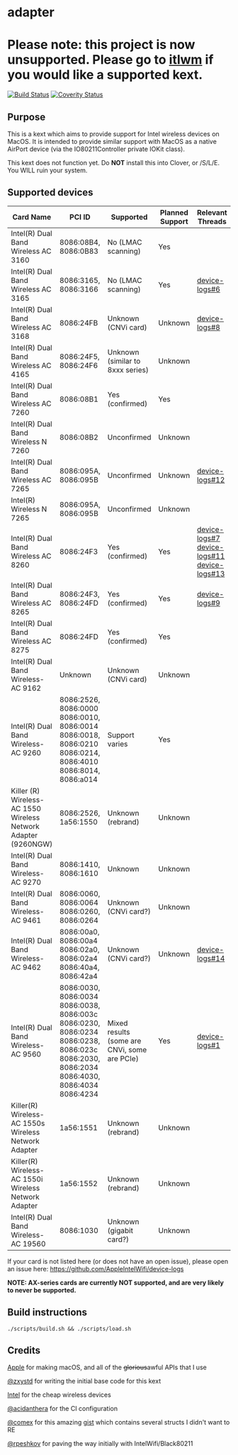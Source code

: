 # adapter
# Please note: this project is now unsupported. Please go to [itlwm](https://github.com/OpenIntelWireless/itlwm) if you would like a supported kext.


[![Build Status](https://travis-ci.com/AppleIntelWifi/adapter.svg?branch=master)](https://travis-ci.com/AppleIntelWifi/adapter)
[![Coverity Status](https://scan.coverity.com/projects/20762/badge.svg)](https://scan.coverity.com/projects/appleintelwifi)
## Purpose
This is a kext which aims to provide support for Intel wireless devices on MacOS. It is intended to provide similar support with MacOS
as a native AirPort device (via the IO80211Controller private IOKit class).

This kext does not function yet. Do **NOT** install this into Clover, or /S/L/E. You WILL ruin your system.

## Supported devices
|  Card Name                                                     |  PCI ID                                                                                                                                 |  Supported                                   | Planned Support | Relevant Threads                                                                                                                                                                                                            |
|----------------------------------------------------------------|-----------------------------------------------------------------------------------------------------------------------------------------|----------------------------------------------|-----------------|-----------------------------------------------------------------------------------------------------------------------------------------------------------------------------------------------------------------------------|
| Intel(R) Dual Band Wireless AC 3160                            | 8086:08B4, 8086:0B83                                                                                                                    | No (LMAC scanning)                           | Yes             |                                                                                                                                                                                                                             |
| Intel(R) Dual Band Wireless AC 3165                            | 8086:3165, 8086:3166                                                                                                                    | No (LMAC scanning)                           | Yes             | [device-logs#6](https://github.com/AppleIntelWifi/device-logs/issues/6)                                                                                                                                                     |
| Intel(R) Dual Band Wireless AC 3168                            | 8086:24FB                                                                                                                               | Unknown (CNVi card)                          | Unknown         | [device-logs#8](https://github.com/AppleIntelWifi/device-logs/issues/8)                                                                                                                                                     |
| Intel(R) Dual Band Wireless AC 4165                            | 8086:24F5, 8086:24F6                                                                                                                    | Unknown (similar to 8xxx series)             | Unknown         |                                                                                                                                                                                                                             |
| Intel(R) Dual Band Wireless AC 7260                            | 8086:08B1                                                                                                                               | Yes (confirmed)                              | Yes             |                                                                                                                                                                                                                             |
| Intel(R) Dual Band Wireless N 7260                             | 8086:08B2                                                                                                                               | Unconfirmed                                  | Unknown         |                                                                                                                                                                                                                             |
| Intel(R) Dual Band Wireless AC 7265                            | 8086:095A, 8086:095B                                                                                                                    | Unconfirmed                                  | Unknown         | [device-logs#12](https://github.com/AppleIntelWifi/device-logs/issues/12)                                                                                                                                                   |
| Intel(R) Wireless N 7265                                       | 8086:095A, 8086:095B                                                                                                                    | Unconfirmed                                  | Unknown         |                                                                                                                                                                                                                             |
| Intel(R) Dual Band Wireless AC 8260                            | 8086:24F3                                                                                                                               | Yes (confirmed)                              | Yes             | [device-logs#7](https://github.com/AppleIntelWifi/device-logs/issues/7) [device-logs#11](https://github.com/AppleIntelWifi/device-logs/issues/11) [device-logs#13](https://github.com/AppleIntelWifi/device-logs/issues/13) |
| Intel(R) Dual Band Wireless AC 8265                            | 8086:24F3, 8086:24FD                                                                                                                    | Yes (confirmed)                              | Yes             | [device-logs#9](https://github.com/AppleIntelWifi/device-logs/issues/9)                                                                                                                                                     |
| Intel(R) Dual Band Wireless AC 8275                            | 8086:24FD                                                                                                                               | Yes (confirmed)                              | Yes             |                                                                                                                                                                                                                             |
| Intel(R) Dual Band Wireless-AC 9162                            | Unknown                                                                                                                                 | Unknown (CNVi card)                          | Unknown         |                                                                                                                                                                                                                             |
| Intel(R) Dual Band Wireless-AC 9260                            |  8086:2526, 8086:0000 8086:0010, 8086:0014 8086:0018, 8086:0210 8086:0214, 8086:4010 8086:8014, 8086:a014                               | Support varies                               | Yes             |                                                                                                                                                                                                                             |
| Killer (R) Wireless-AC 1550 Wireless Network Adapter (9260NGW) | 8086:2526, 1a56:1550                                                                                                                    | Unknown (rebrand)                            | Unknown         |                                                                                                                                                                                                                             |
| Intel(R) Dual Band Wireless-AC 9270                            | 8086:1410, 8086:1610                                                                                                                    | Unknown                                      | Unknown         |                                                                                                                                                                                                                             |
| Intel(R) Dual Band Wireless-AC 9461                            | 8086:0060, 8086:0064 8086:0260, 8086:0264                                                                                               | Unknown (CNVi card?)                         | Unknown         |                                                                                                                                                                                                                             |
| Intel(R) Dual Band Wireless-AC 9462                            | 8086:00a0, 8086:00a4 8086:02a0, 8086:02a4 8086:40a4, 8086:42a4                                                                          | Unknown (CNVi card?)                         | Unknown         | [device-logs#14](https://github.com/AppleIntelWifi/device-logs/issues/14)                                                                                                                                                   |
| Intel(R) Dual Band Wireless-AC 9560                            | 8086:0030, 8086:0034 8086:0038, 8086:003c 8086:0230, 8086:0234 8086:0238, 8086:023c 8086:2030, 8086:2034 8086:4030, 8086:4034 8086:4234 | Mixed results (some are CNVi, some are PCIe) | Yes             | [device-logs#1](https://github.com/AppleIntelWifi/device-logs/issues/1)                                                                                                                                                     |
| Killer(R) Wireless-AC 1550s Wireless Network Adapter           | 1a56:1551                                                                                                                               | Unknown (rebrand)                            | Unknown         |                                                                                                                                                                                                                             |
| Killer(R) Wireless-AC 1550i Wireless Network Adapter           | 1a56:1552                                                                                                                               | Unknown (rebrand)                            | Unknown         |                                                                                                                                                                                                                             |
| Intel(R) Dual Band Wireless-AC 19560                           | 8086:1030                                                                                                                               | Unknown (gigabit card?)                      | Unknown         |                                                                                                                                                                                                                             |

If your card is not listed here (or does not have an open issue), please open an issue here: https://github.com/AppleIntelWifi/device-logs

**NOTE: AX-series cards are currently NOT supported, and are very likely to never be supported.**

## Build instructions
```
./scripts/build.sh && ./scripts/load.sh
```

## Credits
[Apple]() for making macOS, and all of the ~~glorious~~awful APIs that I use

[@zxystd](https://github.com/zxystd) for writing the initial base code for this kext

[Intel](https://intel.com) for the cheap wireless devices

[@acidanthera](https://github.com/acidanthera) for the CI configuration

[@comex](https://github.com/comex) for this amazing [gist](https://gist.github.com/comex/0c19c1b3fa569f549947) which contains several structs I didn't want to RE

[@rpeshkov](https://github.com/rpeshkov) for paving the way initially with IntelWifi/Black80211
